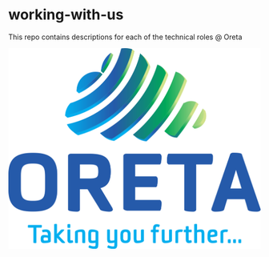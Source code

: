 # working-with-us

This repo contains descriptions for each of the technical roles @ Oreta

![Oreta ](oretalogo.png)
